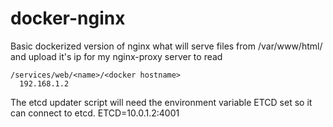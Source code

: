docker-nginx
============

Basic dockerized version of nginx what will serve files from /var/www/html/ and upload it's ip for my nginx-proxy server to read

```
/services/web/<name>/<docker hostname>
  192.168.1.2
```

The etcd updater script will need the environment variable ETCD set so it can connect to etcd. ETCD=10.0.1.2:4001
